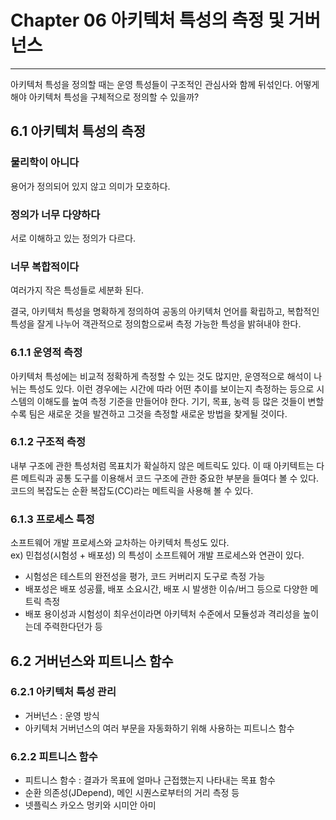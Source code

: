 # Chapter 06 아키텍처 특성의 측정 및 거버넌스

---

아키텍처 특성을 정의할 때는 운영 특성들이 구조적인 관심사와 함께 뒤섞인다.
어떻게 해야 아키텍처 특성을 구체적으로 정의할 수 있을까?

## 6.1 아키텍처 특성의 측정
### 물리학이 아니다
용어가 정의되어 있지 않고 의미가 모호하다.
### 정의가 너무 다양하다
서로 이해하고 있는 정의가 다르다.
### 너무 복합적이다
여러가지 작은 특성들로 세분화 된다.

결국, 아키텍처 특성을 명확하게 정의하여 공동의 아키텍처 언어를 확립하고, 복합적인 특성을 잘게 나누어 객관적으로 정의함으로써
측정 가능한 특성을 밝혀내야 한다.

### 6.1.1 운영적 측정
아키텍처 특성에는 비교적 정확하게 측정할 수 있는 것도 많지만, 운영적으로 해석이 나뉘는 특성도 있다.
이런 경우에는 시간에 따라 어떤 추이를 보이는지 측정하는 등으로 시스템의 이해도를 높여 측정 기준을 만들어야 한다.
기기, 목표, 농력 등 많은 것들이 변할 수록 팀은 새로운 것을 발견하고 그것을 측정할 새로운 방법을 찾게될 것이다.

### 6.1.2 구조적 측정
내부 구조에 관한 특성처럼 목표치가 확실하지 않은 메트릭도 있다. 이 때 아키텍트는 다른 메트릭과 공통 도구를 이용해서 코드 구조에 관한 중요한 부분을
들여다 볼 수 있다. 코드의 복잡도는 순환 복잡도(CC)라는 메트릭을 사용해 볼 수 있다.

### 6.1.3 프로세스 특정
소프트웨어 개발 프로세스와 교차하는 아키텍처 특성도 있다. <br/>
ex) 민첩성(시험성 + 배포성) 의 특성이 소프트웨어 개발 프로세스와 연관이 있다.<br/>
- 시험성은 테스트의 완전성을 평가, 코드 커버리지 도구로 측정 가능
- 배포성은 배포 성공률, 배포 소요시간, 배포 시 발생한 이슈/버그 등으로 다양한 메트릭 측정
- 배포 용이성과 시험성이 최우선이라면 아키텍처 수준에서 모듈성과 격리성을 높이는데 주력한다던가 등

## 6.2 거버넌스와 피트니스 함수
### 6.2.1 아키텍처 특성 관리
- 거버넌스 : 운영 방식
- 아키텍처 거버넌스의 여러 부문을 자동화하기 위해 사용하는 피트니스 함수
### 6.2.2 피트니스 함수
- 피트니스 함수 : 결과가 목표에 얼마나 근접했는지 나타내는 목표 함수
- 순환 의존성(JDepend), 메인 시퀀스로부터의 거리 측정 등
- 넷플릭스 카오스 멍키와 시미안 아미
